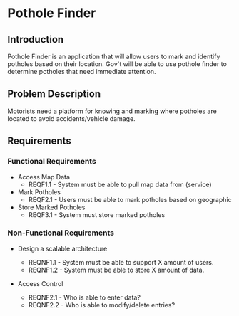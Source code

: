 # Pothole Finder

## Introduction

Pothole Finder is an application that will allow users to mark and identify potholes based on their location. Gov't 
will be able to use pothole finder to determine potholes that need immediate attention.

## Problem Description

Motorists need a platform for knowing and marking where potholes are located to avoid accidents/vehicle damage.

## Requirements

### Functional Requirements
* Access Map Data
  * REQF1.1 - System must be able to pull map data from (service)
* Mark Potholes
  * REQF2.1 - Users must be able to mark potholes based on geographic 
* Store Marked Potholes
  * REQF3.1 - System must store marked potholes

### Non-Functional Requirements
* Design a scalable architecture
  * REQNF1.1 - System must be able to support X amount of users.
  * REQNF1.2 - System must be able to store X amount of data.

* Access Control
  * REQNF2.1 - Who is able to enter data?
  * REQNF2.2 - Who is able to modify/delete entries?
